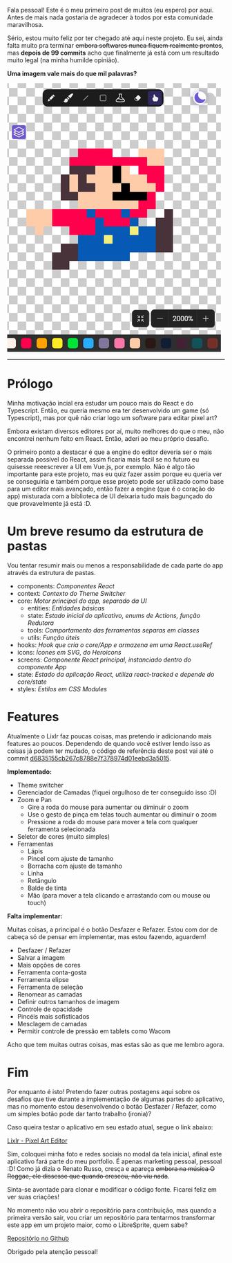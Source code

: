 Fala pessoal! Este é o meu primeiro post de muitos (eu espero) por aqui. Antes de mais nada gostaria de agradecer à todos por esta comunidade maravilhosa.

Sério, estou muito feliz por ter chegado até aqui neste projeto. Eu sei, ainda falta muito pra terminar ~~embora softwares nunca fiquem realmente prontos~~, mas **depois de 99 commits** acho que finalmente já está com um resultado muito legal (na minha humilde opinião).

**Uma imagem vale mais do que mil palavras?**

![Lixlr Cover](https://raw.githubusercontent.com/dhrleandro/tabposts/main/1/lixlr_cover.PNG)


- - -

# Prólogo

Minha motivação incial era estudar um pouco mais do React e do Typescript. Então, eu queria mesmo era ter desenvolvido um game (só Typescript), mas por quê não criar logo um software para editar pixel art?

Embora existam diversos editores por aí, muito melhores do que o meu, não encontrei nenhum feito em React. Então, aderi ao meu próprio desafio.

O primeiro ponto a destacar é que a engine do editor deveria ser o mais separada possível do React, assim ficaria mais facil se no futuro eu quisesse reeescrever a UI em Vue.js, por exemplo. Não é algo tão importante para este projeto, mas eu quiz fazer assim porque eu queria ver se conseguiria e também porque esse projeto pode ser utilizado como base para um editor mais avançado, então fazer a engine (que é o coração do app) misturada com a biblioteca de UI deixaria tudo mais bagunçado do que provavelmente já está :D.

# Um breve resumo da estrutura de pastas

Vou tentar resumir mais ou menos a responsabilidade de cada parte do app através da estrutura de pastas.

- components: *Componentes React*
- context: *Contexto do Theme Switcher*
- core: *Motor principal do app, separado da UI*
  - entities: *Entidades básicas*
  - state: *Estado inicial do aplicativo, enums de Actions, função Redutora*
  - tools: *Comportamento das ferramentas separas em classes*
  - utils: *Função úteis*
- hooks: *Hook que cria o core/App e armazena em uma React.useRef*
- icons: *Ícones em SVG, do Heroicons*
- screens: *Componente React principal, instanciado dentro do componente App*
- state: *Estado da aplicação React, utiliza react-tracked e depende do core/state*
- styles: *Estilos em CSS Modules*

# Features

Atualmente o Lixlr faz poucas coisas, mas pretendo ir adicionando mais features ao poucos. Dependendo de quando você estiver lendo isso as coisas já podem ter mudado, o código de referência deste post vai até o commit [d6835155cb267c8788e7f378974d01eebd3a5015](https://github.com/dhrleandro/lixlr/tree/d6835155cb267c8788e7f378974d01eebd3a5015).

**Implementado:**

- Theme switcher
- Gerenciador de Camadas (fiquei orgulhoso de ter conseguido isso :D)
- Zoom e Pan
  - Gire a roda do mouse para aumentar ou diminuir o zoom
  - Use o gesto de pinça em telas touch aumentar ou diminuir o zoom
  - Pressione a roda do mouse para mover a tela com qualquer ferramenta selecionada
- Seletor de cores (muito simples)
- Ferramentas
  - Lápis
  - Pincel com ajuste de tamanho
  - Borracha com ajuste de tamanho
  - Linha
  - Retângulo
  - Balde de tinta
  - Mão (para mover a tela clicando e arrastando com ou mouse ou touch)


**Falta implementar:**

Muitas coisas, a principal é o botão Desfazer e Refazer. Estou com dor de cabeça só de pensar em implementar, mas estou fazendo, aguardem!

- Desfazer / Refazer
- Salvar a imagem
- Mais opções de cores
- Ferramenta conta-gosta
- Ferramenta elipse
- Ferramenta de seleção
- Renomear as camadas
- Definir outros tamanhos de imagem
- Controle de opacidade
- Pincéis mais sofisticados
- Mesclagem de camadas
- Permitir controle de pressão em tablets como Wacom

Acho que tem muitas outras coisas, mas estas são as que me lembro agora.

# Fim

Por enquanto é isto! Pretendo fazer outras postagens aqui sobre os desafios que tive durante a implementação de algumas partes do aplicativo, mas no momento estou desenvolvendo o botão Desfazer / Refazer, como um simples botão pode dar tanto trabalho (ironia)?

Caso queira testar o aplicativo em seu estado atual, segue o link abaixo:

[Lixlr - Pixel Art Editor](https://dhrleandro.github.io/lixlr/)

Sim, coloquei minha foto e redes sociais no modal da tela inicial, afinal este aplicativo fará parte do meu portfolio. É apenas marketing pessoal, pessoal :D! Como já dizia o Renato Russo, cresça e apareça ~~embora na música O Reggae, ele dissesse que quando cresceu, não viu nada~~.

Sinta-se avontade para clonar e modificar o código fonte. Ficarei feliz em ver suas criações!

No momento não vou abrir o repositório para contribuição, mas quando a primeira versão sair, vou criar um repositório para tentarmos transformar este app em um projeto maior, como o LibreSprite, quem sabe?

[Repositório no Github](https://github.com/dhrleandro/lixlr)

Obrigado pela atenção pessoal!
